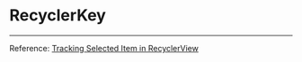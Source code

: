 # RecyclerKey

***
Reference: [Tracking Selected Item in RecyclerView](http://innodroid.com/blog/post/tracking-selected-item-in-recyclerview)
